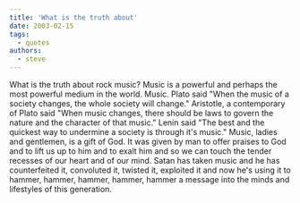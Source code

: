 ```yaml
---
title: 'What is the truth about'
date: 2003-02-15
tags:
  - quotes
authors:
  - steve
---
```


What is the truth about rock music? Music is a powerful and perhaps the most powerful medium in the world. Music. Plato said "When the music of a society changes, the whole society will change." Aristotle, a contemporary of Plato said "When music changes, there should be laws to govern the nature and the character of that music." Lenin said "The best and the quickest way to undermine a society is through it's music." Music, ladies and gentlemen, is a gift of God. It was given by man to offer praises to God and to lift us up to him and to exalt him and so we can touch the tender recesses of our heart and of our mind. Satan has taken music and he has counterfeited it, convoluted it, twisted it, exploited it and now he's using it to hammer, hammer, hammer, hammer, hammer a message into the minds and lifestyles of this generation.
